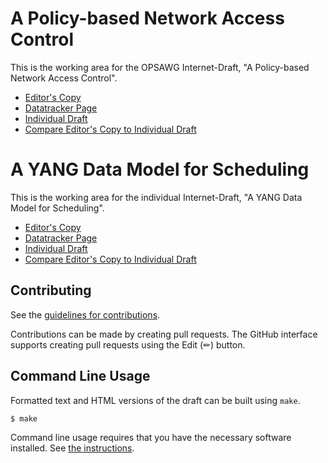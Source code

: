 # A Policy-based Network Access Control

This is the working area for the OPSAWG Internet-Draft, "A Policy-based Network Access Control".

* [Editor's Copy](https://boucadair.github.io/policy-based-network-acl/#go.draft-ietf-opsawg-ucl-acl.html)
* [Datatracker Page](https://datatracker.ietf.org/doc/draft-ietf-opsawg-ucl-acl)
* [Individual Draft](https://datatracker.ietf.org/doc/html/draft-ietf-opsawg-ucl-acl)
* [Compare Editor's Copy to Individual Draft](https://boucadair.github.io/policy-based-network-acl/#go.draft-ietf-opsawg-ucl-acl.diff)

# A YANG Data Model for Scheduling 

This is the working area for the individual Internet-Draft, "A YANG Data Model for Scheduling".

* [Editor's Copy](https://boucadair.github.io/policy-based-network-acl/#go.draft-ma-opsawg-schedule-yang.html)
* [Datatracker Page](https://datatracker.ietf.org/doc/draft-ma-opsawg-schedule-yang)
* [Individual Draft](https://datatracker.ietf.org/doc/html/draft-ma-opsawg-schedule-yang)
* [Compare Editor's Copy to Individual Draft](https://boucadair.github.io/policy-based-network-acl/#go.draft-ma-opsawg-schedule-yang.diff)

## Contributing

See the
[guidelines for contributions](https://github.com/boucadair/policy-based-network-acl/blob/main/CONTRIBUTING.md).

Contributions can be made by creating pull requests.
The GitHub interface supports creating pull requests using the Edit (✏) button.


## Command Line Usage

Formatted text and HTML versions of the draft can be built using `make`.

```sh
$ make
```

Command line usage requires that you have the necessary software installed.  See
[the instructions](https://github.com/martinthomson/i-d-template/blob/main/doc/SETUP.md).

